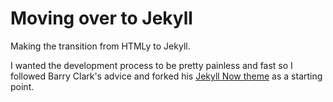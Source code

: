 # Moving over to Jekyll

Making the transition from HTMLy to Jekyll.

I wanted the development process to be pretty painless and fast so I followed Barry Clark's advice and forked his [Jekyll Now theme](https://github.com/barryclark/jekyll-now) as a starting point.
